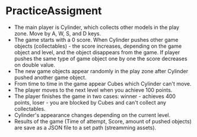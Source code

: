 # PracticeAssigment
* The main player is Cylinder, which collects other models in the play zone. Move by A, W, S, and D keys.
* The game starts with a 0 score. When Cylinder pushes other game objects (collectables) - the score increases, 
depending on the game object and level, and the object disappears from the game. If player pushes the same type of game object one by one the score
decreases on double value.
* The new game objects appear randomly in the play zone after Cylinder pushed another game object.
* From time to time in the game appear Cubes which Cylinder can't move.
* The player moves to the next level when you achieve 100 points.
* The player finishes the game in two cases: winner - achieves 400 points, loser - you are blocked by Cubes and can't collect any collectables.
* Cylinder's appearance changes depending on the current level.
* Results of the game (Time of attempt, Score, amount of pushed objects) are save as a JSON file to a set path (streamming assets).

